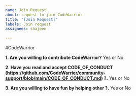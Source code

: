 ```yaml
---
name: Join Request
about: request to join CodeWarrior
title: "[Join Request]"
labels: Join request
assignees: shajeen

---
```


#CodeWarrior

**1. Are you willing to contribute CodeWarrior?**
Yes or No

**2. Have you read and accept CODE_OF_CONDUCT (https://github.com/CodeWarrier/community-support/blob/main/CODE_OF_CONDUCT.md) ?.**
Yes or No

**3. Are you willing to have fun by helping other ?.**
Yes or No
